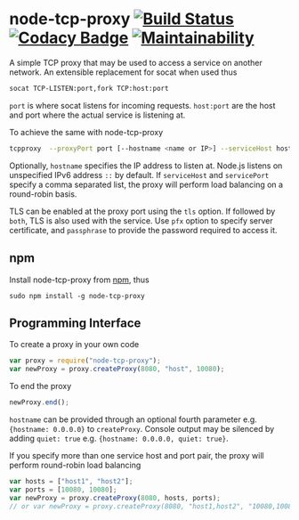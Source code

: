 # node-tcp-proxy [![Build Status](https://semaphoreci.com/api/v1/tewarid/node-tcp-proxy/branches/master/badge.svg)](https://semaphoreci.com/tewarid/node-tcp-proxy) [![Codacy Badge](https://api.codacy.com/project/badge/Grade/3e3d035c4b78445bbec6fb348cf027e1)](https://www.codacy.com/app/tewarid/node-tcp-proxy?utm_source=github.com&amp;utm_medium=referral&amp;utm_content=tewarid/node-tcp-proxy&amp;utm_campaign=Badge_Grade) [![Maintainability](https://api.codeclimate.com/v1/badges/119038e281e93a7d5d05/maintainability)](https://codeclimate.com/github/tewarid/node-tcp-proxy/maintainability)

A simple TCP proxy that may be used to access a service on another network. An extensible replacement for socat when used thus

```bash
socat TCP-LISTEN:port,fork TCP:host:port
```

`port` is where socat listens for incoming requests. `host:port` are the host and port where the actual service is listening at.

To achieve the same with node-tcp-proxy

```bash
tcpproxy  --proxyPort port [--hostname <name or IP>] --serviceHost host1,host2 --servicePort port1,port2 [--q] [--tls [both]] [--pfx file] [--passphrase secret]
```

Optionally, `hostname` specifies the IP address to listen at. Node.js listens on unspecified IPv6 address `::` by default. If `serviceHost` and `servicePort` specify a comma separated list, the proxy will perform load balancing on a round-robin basis.

TLS can be enabled at the proxy port using the `tls` option. If followed by `both`, TLS is also used with the service. Use `pfx` option to specify server certificate, and `passphrase` to provide the password required to access it.

## npm

Install node-tcp-proxy from [npm](https://www.npmjs.com/package/node-tcp-proxy), thus
```
sudo npm install -g node-tcp-proxy
```

## Programming Interface

To create a proxy in your own code

```javascript
var proxy = require("node-tcp-proxy");
var newProxy = proxy.createProxy(8080, "host", 10080);
```

To end the proxy

```javascript
newProxy.end();
```

`hostname` can be provided through an optional fourth parameter e.g. `{hostname: 0.0.0.0}` to `createProxy`. Console output may be silenced by adding `quiet: true` e.g. `{hostname: 0.0.0.0, quiet: true}`.

If you specify more than one service host and port pair, the proxy will perform round-robin load balancing

```javascript
var hosts = ["host1", "host2"];
var ports = [10080, 10080];
var newProxy = proxy.createProxy(8080, hosts, ports);
// or var newProxy = proxy.createProxy(8080, "host1,host2", "10080,10080");
```
